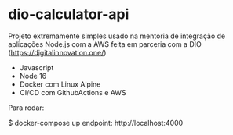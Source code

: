 # dio-calculator-api

Projeto extremamente simples usado na mentoria de integração de aplicações Node.js com a AWS feita em parceria com a DIO (https://digitalinnovation.one/)

- Javascript
- Node 16
- Docker com Linux Alpine
- CI/CD com GithubActions e AWS

Para rodar:

$ docker-compose up
endpoint: http://localhost:4000
